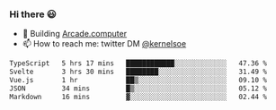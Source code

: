 ### Hi there 😃

- 🔨 Building [Arcade.computer](https://arcade.computer)
- 📫 How to reach me: twitter DM [@kernelsoe](https://twitter.com/kernelsoe)

<!--START_SECTION:waka-->

```txt
TypeScript   5 hrs 17 mins   ████████████░░░░░░░░░░░░░   47.36 %
Svelte       3 hrs 30 mins   ████████░░░░░░░░░░░░░░░░░   31.49 %
Vue.js       1 hr            ██▒░░░░░░░░░░░░░░░░░░░░░░   09.10 %
JSON         34 mins         █▒░░░░░░░░░░░░░░░░░░░░░░░   05.12 %
Markdown     16 mins         ▓░░░░░░░░░░░░░░░░░░░░░░░░   02.44 %
```

<!--END_SECTION:waka-->
